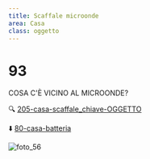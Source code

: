 ```yaml
---
title: Scaffale microonde
area: Casa
class: oggetto
---
```

# 93
COSA C'È VICINO AL MICROONDE?

🔍 [205-casa-scaffale_chiave-OGGETTO](205-casa-scaffale_chiave-OGGETTO.md)

⬇️ [80-casa-batteria](80-casa-batteria.md)

![foto_56](_assets/preview_color/foto_56.jpg)